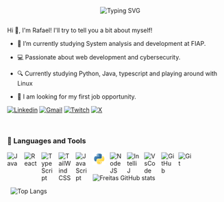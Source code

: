 <div id="user-content-toc">
  <ul align="center">
    <p align="center">
      <img src="https://readme-typing-svg.herokuapp.com?font=Fira+Code&size=28&pause=100&color=7B68EE&center=true&vCenter=true&width=435&lines=Hello%2C+Everyone!" alt="Typing SVG" />
    </p> 
  </ul>
</div>

##
<p>
  Hi 👋, I'm Rafael! I'll try to tell you a bit about myself!

  - 🌱 I’m currently studying System analysis and development at FIAP.
    
  - 💻 Passionate about web development and cybersecurity.

  - 🔍 Currently studying Python, Java, typescript and playing around with Linux
  
  - 🔭 I am looking for my first job opportunity.
</p>

[![Linkedin](https://img.shields.io/badge/LinkedIn-0077B5?style=for-the-badge&logo=linkedin&logoColor=white)](https://www.linkedin.com/in/rafael-freitas-9345492b5/)
[![Gmail](https://img.shields.io/badge/Gmail-D14836?style=for-the-badge&logo=gmail&logoColor=white)](https://mail.google.com/mail/u/0/?tab=rm&ogbl#inbox?compose=GTvVlcRzDQqQnSRrtxQZVFvMGwNjRbSWBFxHpcdbkqNDWRxrslmvdHCXwwGfxbhDFqKvJpjMLCNGb)
[![Twitch](https://img.shields.io/badge/Twitch-9146FF?style=for-the-badge&logo=twitch&logoColor=white)](https://www.twitch.tv/s0mew4y)
[![X](https://img.shields.io/badge/X-%23000000.svg?style=for-the-badge&logo=X&logoColor=white)](https://x.com/FreitasRaff)


<br>

### 🧰 Languages and Tools

<img align="left" alt="Java" width="30px" style="padding-right:10px;" src="https://cdn.jsdelivr.net/gh/devicons/devicon/icons/java/java-original.svg"/>
<img align="left" alt="React" width="30px" style="padding-right:10px;" src="https://cdn.jsdelivr.net/gh/devicons/devicon/icons/react/react-original.svg" />
<img align="left" alt="TypeScript" width="30px" style="padding-right:10px;" src="https://cdn.jsdelivr.net/gh/devicons/devicon/icons/typescript/typescript-plain.svg" />
<img align="left" alt="TailWindCSS" width="30px" style="padding-right:10px;" src="https://cdn.jsdelivr.net/gh/devicons/devicon@latest/icons/tailwindcss/tailwindcss-original.svg" />
<img align="left" alt="JavaScript" width="30px" style="padding-right:10px;" src="https://cdn.jsdelivr.net/gh/devicons/devicon/icons/javascript/javascript-plain.svg" />
<img align="left" alt="Python" width="30px" style="padding-right:10px;" src="https://raw.githubusercontent.com/devicons/devicon/master/icons/python/python-original.svg" />
<img align="left" alt="NodeJS" width="30px" style="padding-right:10px;" src="https://cdn.jsdelivr.net/gh/devicons/devicon/icons/nodejs/nodejs-original.svg" />
<img align="left" alt="IntelliJ" width="30px" style="padding-right:10px;" src="https://cdn.jsdelivr.net/gh/devicons/devicon@latest/icons/intellij/intellij-original.svg" />
<img align="left" alt="VsCode" width="30px" style="padding-right:10px;" src="https://cdn.jsdelivr.net/gh/devicons/devicon/icons/vscode/vscode-original.svg" />
<img align="left" alt="GitHub" width="30px" style="padding-right:10px;" src="https://cdn.jsdelivr.net/gh/devicons/devicon/icons/github/github-original.svg" />
<img align="left" alt="Git" width="30px" style="padding-right:10px;" src="https://cdn.jsdelivr.net/gh/devicons/devicon/icons/git/git-original.svg" />

<br><br>

<div style="margin-left:8px;">
  
![Freitas GitHub stats](https://github-readme-stats.vercel.app/api?username=devfreitas&show_icons=true&theme=tokyonight)

![Top Langs](https://github-readme-stats.vercel.app/api/top-langs/?username=devfreitas&hide_progress=true&theme=tokyonight)

</div>
